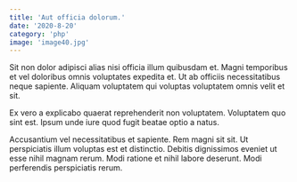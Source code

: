 ```yaml
---
title: 'Aut officia dolorum.'
date: '2020-8-20'
category: 'php'
image: 'image40.jpg'
---
```


Sit non dolor adipisci alias nisi officia illum quibusdam et. Magni temporibus et vel doloribus omnis voluptates expedita et. Ut ab officiis necessitatibus neque sapiente. Aliquam voluptatem qui voluptas voluptatem omnis velit et sit.
 Ex vero a explicabo quaerat reprehenderit non voluptatem. Voluptatem quo sint est. Ipsum unde iure quod fugit beatae optio a natus.
 Accusantium vel necessitatibus et sapiente. Rem magni sit sit. Ut perspiciatis illum voluptas est et distinctio. Debitis dignissimos eveniet ut esse nihil magnam rerum. Modi ratione et nihil labore deserunt. Modi perferendis perspiciatis rerum.
